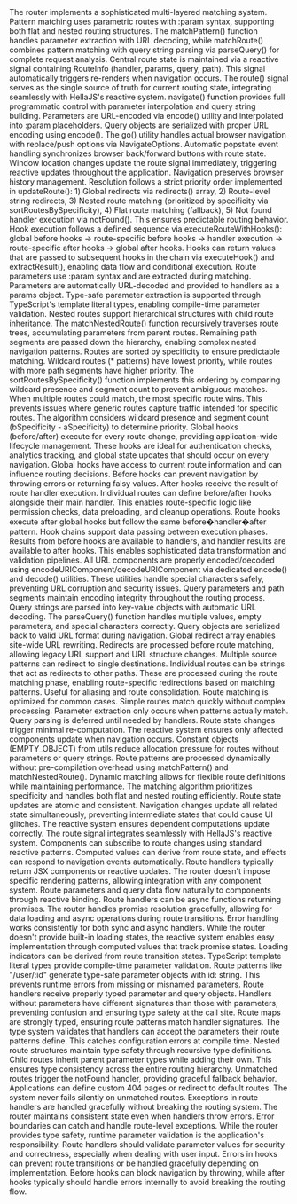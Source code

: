 <technical-internals>
  <core-architecture>
    <routing-system>
      <route-matching-engine>
        The router implements a sophisticated multi-layered matching system. Pattern matching uses parametric routes with :param syntax, supporting both flat and nested routing structures. The matchPattern() function handles parameter extraction with URL decoding, while matchRoute() combines pattern matching with query string parsing via parseQuery() for complete request analysis.
      </route-matching-engine>
      <state-management>
        Central route state is maintained via a reactive signal containing RouteInfo (handler, params, query, path). This signal automatically triggers re-renders when navigation occurs. The route() signal serves as the single source of truth for current routing state, integrating seamlessly with HellaJS's reactive system.
      </state-management>
    </routing-system>
    <navigation-engine>
      <programmatic-navigation>
        navigate() function provides full programmatic control with parameter interpolation and query string building. Parameters are URL-encoded via encode() utility and interpolated into :param placeholders. Query objects are serialized with proper URL encoding using encode(). The go() utility handles actual browser navigation with replace/push options via NavigateOptions.
      </programmatic-navigation>
      <browser-integration>
        Automatic popstate event handling synchronizes browser back/forward buttons with route state. Window location changes update the route signal immediately, triggering reactive updates throughout the application. Navigation preserves browser history management.
      </browser-integration>
    </navigation-engine>
    <execution-model>
      <route-resolution-priority>
        Resolution follows a strict priority order implemented in updateRoute(): 1) Global redirects via redirects() array, 2) Route-level string redirects, 3) Nested route matching (prioritized by specificity via sortRoutesBySpecificity), 4) Flat route matching (fallback), 5) Not found handler execution via notFound(). This ensures predictable routing behavior.
      </route-resolution-priority>
      <hook-execution-lifecycle>
        Hook execution follows a defined sequence via executeRouteWithHooks(): global before hooks → route-specific before hooks → handler execution → route-specific after hooks → global after hooks. Hooks can return values that are passed to subsequent hooks in the chain via executeHook() and extractResult(), enabling data flow and conditional execution.
      </hook-execution-lifecycle>
    </execution-model>
  </core-architecture>
  <pattern-matching-system>
    <parametric-routes>
      <parameter-extraction>
        Route parameters use :param syntax and are extracted during matching. Parameters are automatically URL-decoded and provided to handlers as a params object. Type-safe parameter extraction is supported through TypeScript's template literal types, enabling compile-time parameter validation.
      </parameter-extraction>
      <nested-route-matching>
        Nested routes support hierarchical structures with child route inheritance. The matchNestedRoute() function recursively traverses route trees, accumulating parameters from parent routes. Remaining path segments are passed down the hierarchy, enabling complex nested navigation patterns.
      </nested-route-matching>
    </parametric-routes>
    <specificity-sorting>
      <route-prioritization>
        Routes are sorted by specificity to ensure predictable matching. Wildcard routes (* patterns) have lowest priority, while routes with more path segments have higher priority. The sortRoutesBySpecificity() function implements this ordering by comparing wildcard presence and segment count to prevent ambiguous matches.
      </route-prioritization>
      <conflict-resolution>
        When multiple routes could match, the most specific route wins. This prevents issues where generic routes capture traffic intended for specific routes. The algorithm considers wildcard presence and segment count (bSpecificity - aSpecificity) to determine priority.
      </conflict-resolution>
    </specificity-sorting>
  </pattern-matching-system>
  <hook-architecture>
    <global-hooks>
      <lifecycle-integration>
        Global hooks (before/after) execute for every route change, providing application-wide lifecycle management. These hooks are ideal for authentication checks, analytics tracking, and global state updates that should occur on every navigation.
      </lifecycle-integration>
      <execution-context>
        Global hooks have access to current route information and can influence routing decisions. Before hooks can prevent navigation by throwing errors or returning falsy values. After hooks receive the result of route handler execution.
      </execution-context>
    </global-hooks>
    <route-specific-hooks>
      <handler-composition>
        Individual routes can define before/after hooks alongside their main handler. This enables route-specific logic like permission checks, data preloading, and cleanup operations. Route hooks execute after global hooks but follow the same before�handler�after pattern.
      </handler-composition>
      <data-flow-patterns>
        Hook chains support data passing between execution phases. Results from before hooks are available to handlers, and handler results are available to after hooks. This enables sophisticated data transformation and validation pipelines.
      </data-flow-patterns>
    </route-specific-hooks>
  </hook-architecture>
  <url-management>
    <encoding-system>
      <safe-url-handling>
        All URL components are properly encoded/decoded using encodeURIComponent/decodeURIComponent via dedicated encode() and decode() utilities. These utilities handle special characters safely, preventing URL corruption and security issues. Query parameters and path segments maintain encoding integrity throughout the routing process.
      </safe-url-handling>
      <query-string-processing>
        Query strings are parsed into key-value objects with automatic URL decoding. The parseQuery() function handles multiple values, empty parameters, and special characters correctly. Query objects are serialized back to valid URL format during navigation.
      </query-string-processing>
    </encoding-system>
    <redirect-management>
      <global-redirects>
        Global redirect array enables site-wide URL rewriting. Redirects are processed before route matching, allowing legacy URL support and URL structure changes. Multiple source patterns can redirect to single destinations.
      </global-redirects>
      <route-redirects>
        Individual routes can be strings that act as redirects to other paths. These are processed during the route matching phase, enabling route-specific redirections based on matching patterns. Useful for aliasing and route consolidation.
      </route-redirects>
    </redirect-management>
  </url-management>
  <performance-optimization>
    <lazy-evaluation>
      <route-matching-efficiency>
        Route matching is optimized for common cases. Simple routes match quickly without complex processing. Parameter extraction only occurs when patterns actually match. Query parsing is deferred until needed by handlers.
      </route-matching-efficiency>
      <memory-management>
        Route state changes trigger minimal re-computation. The reactive system ensures only affected components update when navigation occurs. Constant objects (EMPTY_OBJECT) from utils reduce allocation pressure for routes without parameters or query strings.
      </memory-management>
    </lazy-evaluation>
    <caching-strategies>
      <route-compilation>
        Route patterns are processed dynamically without pre-compilation overhead using matchPattern() and matchNestedRoute(). Dynamic matching allows for flexible route definitions while maintaining performance. The matching algorithm prioritizes specificity and handles both flat and nested routing efficiently.
      </route-compilation>
      <state-consistency>
        Route state updates are atomic and consistent. Navigation changes update all related state simultaneously, preventing intermediate states that could cause UI glitches. The reactive system ensures dependent computations update correctly.
      </state-consistency>
    </caching-strategies>
  </performance-optimization>
  <integration-patterns>
    <reactive-binding>
      <signal-integration>
        The route signal integrates seamlessly with HellaJS's reactive system. Components can subscribe to route changes using standard reactive patterns. Computed values can derive from route state, and effects can respond to navigation events automatically.
      </signal-integration>
      <component-patterns>
        Route handlers typically return JSX components or reactive updates. The router doesn't impose specific rendering patterns, allowing integration with any component system. Route parameters and query data flow naturally to components through reactive binding.
      </component-patterns>
    </reactive-binding>
    <async-handling>
      <promise-support>
        Route handlers can be async functions returning promises. The router handles promise resolution gracefully, allowing for data loading and async operations during route transitions. Error handling works consistently for both sync and async handlers.
      </promise-support>
      <loading-states>
        While the router doesn't provide built-in loading states, the reactive system enables easy implementation through computed values that track promise states. Loading indicators can be derived from route transition states.
      </loading-states>
    </async-handling>
  </integration-patterns>
  <type-safety>
    <parameter-typing>
      <template-literal-types>
        TypeScript template literal types provide compile-time parameter validation. Route patterns like "/user/:id" generate type-safe parameter objects with id: string. This prevents runtime errors from missing or misnamed parameters.
      </template-literal-types>
      <handler-signatures>
        Route handlers receive properly typed parameter and query objects. Handlers without parameters have different signatures than those with parameters, preventing confusion and ensuring type safety at the call site.
      </handler-signatures>
    </parameter-typing>
    <configuration-validation>
      <route-map-typing>
        Route maps are strongly typed, ensuring route patterns match handler signatures. The type system validates that handlers can accept the parameters their route patterns define. This catches configuration errors at compile time.
      </route-map-typing>
      <nested-route-safety>
        Nested route structures maintain type safety through recursive type definitions. Child routes inherit parent parameter types while adding their own. This ensures type consistency across the entire routing hierarchy.
      </nested-route-safety>
    </configuration-validation>
  </type-safety>
  <error-handling>
    <graceful-degradation>
      <not-found-handling>
        Unmatched routes trigger the notFound handler, providing graceful fallback behavior. Applications can define custom 404 pages or redirect to default routes. The system never fails silently on unmatched routes.
      </not-found-handling>
      <exception-propagation>
        Exceptions in route handlers are handled gracefully without breaking the routing system. The router maintains consistent state even when handlers throw errors. Error boundaries can catch and handle route-level exceptions.
      </exception-propagation>
    </graceful-degradation>
    <validation-patterns>
      <parameter-validation>
        While the router provides type safety, runtime parameter validation is the application's responsibility. Route handlers should validate parameter values for security and correctness, especially when dealing with user input.
      </parameter-validation>
      <hook-error-handling>
        Errors in hooks can prevent route transitions or be handled gracefully depending on implementation. Before hooks can block navigation by throwing, while after hooks typically should handle errors internally to avoid breaking the routing flow.
      </hook-error-handling>
    </validation-patterns>
  </error-handling>
</technical-internals>